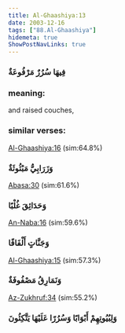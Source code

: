 ```yaml
---
title: Al-Ghaashiya:13
date: 2003-12-16
tags: ["88.Al-Ghaashiya"]
hidemeta: true 
ShowPostNavLinks: true 
---
```

### فِيهَا سُرُرٌ مَرْفُوعَةٌ
### meaning: 
and raised couches,
### similar verses: 

[Al-Ghaashiya:16](/88/16) (sim:64.8%)

### وَزَرَابِيُّ مَبْثُوثَةٌ

[Abasa:30](/80/30) (sim:61.6%)

### وَحَدَائِقَ غُلْبًا

[An-Naba:16](/78/16) (sim:59.6%)

### وَجَنَّاتٍ أَلْفَافًا

[Al-Ghaashiya:15](/88/15) (sim:57.3%)

### وَنَمَارِقُ مَصْفُوفَةٌ

[Az-Zukhruf:34](/43/34) (sim:55.2%)

### وَلِبُيُوتِهِمْ أَبْوَابًا وَسُرُرًا عَلَيْهَا يَتَّكِئُونَ
